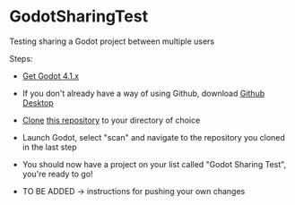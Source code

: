 # GodotSharingTest
Testing sharing a Godot project between multiple users

Steps:
* [Get Godot 4.1.x](https://godotengine.org/download/windows/)
* If you don't already have a way of using Github, download [Github Desktop](https://desktop.github.com/)
* [Clone](https://www.youtube.com/watch?v=PoZNIbs_wx8) [this repository](https://github.com/psmclancy/GodotSharingTest) to your directory of choice
* Launch Godot, select "scan" and navigate to the repository you cloned in the last step
* You should now have a project on your list called "Godot Sharing Test", you're ready to go!

* TO BE ADDED -> instructions for pushing your own changes
